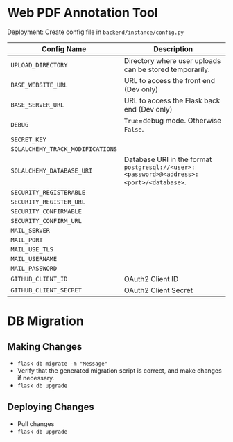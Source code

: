 # Web PDF Annotation Tool

Deployment: Create config file in `backend/instance/config.py`

|Config Name                     |Description|
|--------------------------------|-----------|
|`UPLOAD_DIRECTORY`              |Directory where user uploads can be stored temporarily.|
|`BASE_WEBSITE_URL`              |URL to access the front end (Dev only)|
|`BASE_SERVER_URL`               |URL to access the Flask back end (Dev only)|
|`DEBUG`                         |`True`=debug mode. Otherwise `False`.|
|`SECRET_KEY`                    ||
|`SQLALCHEMY_TRACK_MODIFICATIONS`||
|`SQLALCHEMY_DATABASE_URI`       |Database URI in the format `postgresql://<user>:<password>@<address>:<port>/<database>`.|
|`SECURITY_REGISTERABLE`         ||
|`SECURITY_REGISTER_URL`         ||
|`SECURITY_CONFIRMABLE`          ||
|`SECURITY_CONFIRM_URL`          ||
|`MAIL_SERVER`                   ||
|`MAIL_PORT`                     ||
|`MAIL_USE_TLS`                  ||
|`MAIL_USERNAME`                 ||
|`MAIL_PASSWORD`                 ||
|`GITHUB_CLIENT_ID`              |OAuth2 Client ID|
|`GITHUB_CLIENT_SECRET`          |OAuth2 Client Secret|

# DB Migration

## Making Changes

- `flask db migrate -m "Message"`
- Verify that the generated migration script is correct, and make changes if necessary.
- `flask db upgrade`

## Deploying Changes

- Pull changes
- `flask db upgrade`
